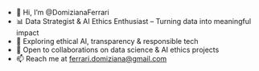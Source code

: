- 👋 Hi, I’m @DomizianaFerrari
- 📊 Data Strategist & AI Ethics Enthusiast – Turning data into meaningful impact
- 🤖 Exploring ethical AI, transparency & responsible tech
- 🤝 Open to collaborations on data science & AI ethics projects
- 📫 Reach me at ferrari.domiziana@gmail.com

<!---
DomizianaFerrari/DomizianaFerrari is a ✨ special ✨ repository because its `README.md` (this file) appears on your GitHub profile.
You can click the Preview link to take a look at your changes.
--->
